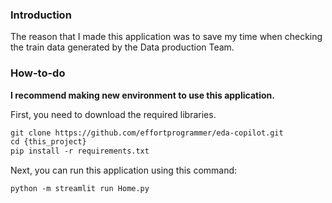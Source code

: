 ### Introduction

The reason that I made this application was to save my time when checking the train data generated by the Data production Team. 

### How-to-do

**I recommend making new environment to use this application.**

First, you need to download the required libraries. 

```markdown
git clone https://github.com/effortprogrammer/eda-copilot.git
cd {this_project}
pip install -r requirements.txt
```

Next, you can run this application using this command:

```markdown
python -m streamlit run Home.py
```

